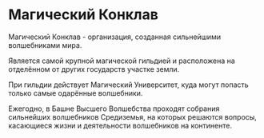 # Магический Конклав

Магический Конклав - организация, созданная сильнейшими волшебниками мира.

Является самой крупной магической гильдией и расположена на отделённом от других государств участке земли.

При гильдии действует Магический Университет, куда могут попасть только самые одарённые волшебники.

Ежегодно, в Башне Высшего Волшебства проходят собрания сильнейших волшебников Средиземья, на которых решаются вопросы, касающиеся жизни и деятельности волшебников на континенте.
